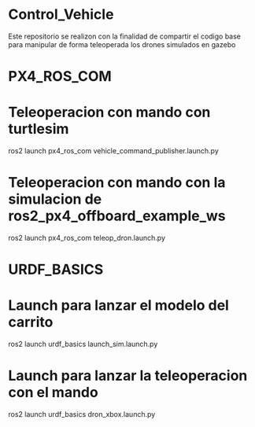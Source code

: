 # Control_Vehicle
Este repositorio se realizon con la finalidad de compartir el codigo base para manipular de forma teleoperada los drones simulados en gazebo

# PX4_ROS_COM

# Teleoperacion con mando con turtlesim 

ros2 launch px4_ros_com vehicle_command_publisher.launch.py

# Teleoperacion con mando con la simulacion de ros2_px4_offboard_example_ws

ros2 launch px4_ros_com teleop_dron.launch.py

# URDF_BASICS

# Launch para lanzar el modelo del carrito

ros2 launch urdf_basics launch_sim.launch.py 

# Launch para lanzar la teleoperacion con el mando

ros2 launch urdf_basics dron_xbox.launch.py 
